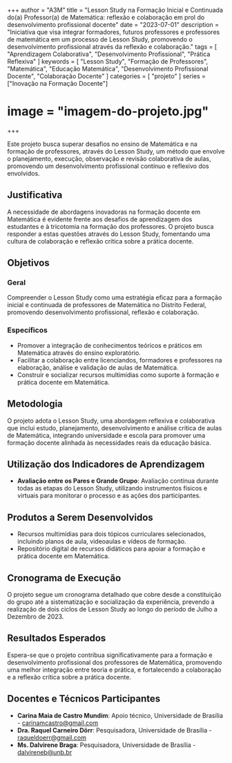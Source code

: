 +++
author = "A3M"
title = "Lesson Study na Formação Inicial e Continuada do(a) Professor(a) de Matemática: reflexão e colaboração em prol do desenvolvimento profissional docente"
date = "2023-07-01"
description = "Iniciativa que visa integrar formadores, futuros professores e professores de matemática em um processo de Lesson Study, promovendo o desenvolvimento profissional através da reflexão e colaboração."
tags = [
    "Aprendizagem Colaborativa",
    "Desenvolvimento Profissional",
    "Prática Reflexiva"
]
keywords = [
    "Lesson Study",
    "Formação de Professores",
    "Matemática",
    "Educação Matemática",
    "Desenvolvimento Profissional Docente",
    "Colaboração Docente"
]
categories = [
    "projeto"
]
series = ["Inovação na Formação Docente"]
# image = "imagem-do-projeto.jpg"
+++

Este projeto busca superar desafios no ensino de Matemática e na formação de professores, através do Lesson Study, um método que envolve o planejamento, execução, observação e revisão colaborativa de aulas, promovendo um desenvolvimento profissional contínuo e reflexivo dos envolvidos.
<!--more-->

## Justificativa

A necessidade de abordagens inovadoras na formação docente em Matemática é evidente frente aos desafios de aprendizagem dos estudantes e à tricotomia na formação dos professores. O projeto busca responder a estas questões através do Lesson Study, fomentando uma cultura de colaboração e reflexão crítica sobre a prática docente.

## Objetivos

### Geral

Compreender o Lesson Study como uma estratégia eficaz para a formação inicial e continuada de professores de Matemática no Distrito Federal, promovendo desenvolvimento profissional, reflexão e colaboração.

### Específicos

- Promover a integração de conhecimentos teóricos e práticos em Matemática através do ensino exploratório.
- Facilitar a colaboração entre licenciandos, formadores e professores na elaboração, análise e validação de aulas de Matemática.
- Construir e socializar recursos multimídias como suporte à formação e prática docente em Matemática.

## Metodologia

O projeto adota o Lesson Study, uma abordagem reflexiva e colaborativa que inclui estudo, planejamento, desenvolvimento e análise crítica de aulas de Matemática, integrando universidade e escola para promover uma formação docente alinhada às necessidades reais da educação básica.

## Utilização dos Indicadores de Aprendizagem

- **Avaliação entre os Pares e Grande Grupo**: Avaliação contínua durante todas as etapas do Lesson Study, utilizando instrumentos físicos e virtuais para monitorar o processo e as ações dos participantes.

## Produtos a Serem Desenvolvidos

- Recursos multimídias para dois tópicos curriculares selecionados, incluindo planos de aula, videoaulas e vídeos de formação.
- Repositório digital de recursos didáticos para apoiar a formação e prática docente em Matemática.

## Cronograma de Execução

O projeto segue um cronograma detalhado que cobre desde a constituição do grupo até a sistematização e socialização da experiência, prevendo a realização de dois ciclos de Lesson Study ao longo do período de Julho a Dezembro de 2023.

## Resultados Esperados

Espera-se que o projeto contribua significativamente para a formação e desenvolvimento profissional dos professores de Matemática, promovendo uma melhor integração entre teoria e prática, e fortalecendo a colaboração e a reflexão crítica sobre a prática docente.

## Docentes e Técnicos Participantes

- **Carina Maia de Castro Mundim**: Apoio técnico, Universidade de Brasília - carinamcastro@gmail.com
- **Dra. Raquel Carneiro Dörr**: Pesquisadora, Universidade de Brasília - raqueldoerr@gmail.com
- **Ms. Dalvirene Braga**: Pesquisadora, Universidade de Brasília - dalvireneb@unb.br

<!-- [![Link para mais informações](link-para-imagem-de-chamada.jpg)](https://link-para-pagina-do-projeto-ou-universidade.com) -->
